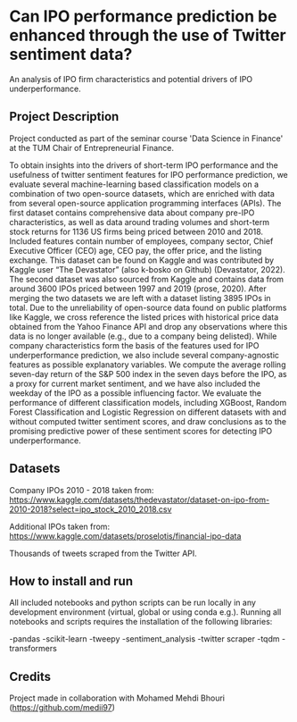 # Can IPO performance prediction be enhanced through the use of Twitter sentiment data?
An analysis of IPO firm characteristics and potential drivers of IPO underperformance.


## Project Description ##
Project conducted as part of the seminar course 'Data Science in Finance' at the TUM Chair of Entrepreneurial Finance.

To obtain insights into the drivers of short-term IPO performance and the usefulness of twitter sentiment features for IPO performance prediction, we evaluate several machine-learning based classification models on a combination of two open-source datasets, which are enriched with data from several open-source application programming interfaces (APIs). The first dataset contains comprehensive data about company pre-IPO characteristics, as well as data around trading volumes and short-term stock returns for 1136 US firms being priced between 2010 and 2018. Included features contain number of employees, company sector, Chief Executive Officer (CEO) age, CEO pay, the offer price, and the listing exchange. This dataset can be found on Kaggle and was contributed by Kaggle user “The Devastator” (also k-bosko on Github) (Devastator, 2022). The second dataset was also sourced from Kaggle and contains data from around 3600 IPOs priced between 1997 and 2019 (prose, 2020). After merging the two datasets we are left with a dataset listing 3895 IPOs in total. Due to the unreliability of open-source data found on public platforms like Kaggle, we cross reference the listed prices with historical price data obtained from the Yahoo Finance API and drop any observations where this data is no longer available (e.g., due to a company being delisted). While company characteristics form the basis of the features used for IPO underperformance prediction, we also include several company-agnostic features as possible explanatory variables. We compute the average rolling seven-day return of the S&P 500 index in the seven days before the IPO, as a proxy for current market sentiment, and we have also included the weekday of the IPO as a possible influencing factor. We evaluate the performance of different classification models, including XGBoost, Random Forest Classification and Logistic Regression on different datasets with and without computed twitter sentiment scores, and draw conclusions as to the promising predictive power of these sentiment scores for detecting IPO underperformance.

## Datasets ##

Company IPOs 2010 - 2018 taken from:
https://www.kaggle.com/datasets/thedevastator/dataset-on-ipo-from-2010-2018?select=ipo_stock_2010_2018.csv

Additional IPOs taken from:
https://www.kaggle.com/datasets/proselotis/financial-ipo-data

Thousands of tweets scraped from the Twitter API. 

## How to install and run ##

All included notebooks and python scripts can be run locally in any development environment (virtual, global or using conda e.g.). Running all notebooks and scripts requires the installation of the following libraries: 

-pandas
-scikit-learn
-tweepy
-sentiment_analysis
-twitter scraper
-tqdm
-transformers

## Credits ##
Project made in collaboration with Mohamed Mehdi Bhouri (https://github.com/medii97)

